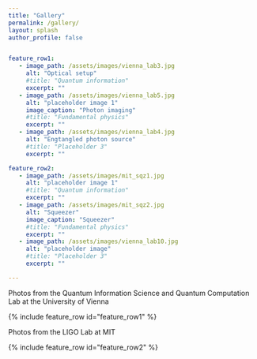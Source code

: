 ```yaml
---
title: "Gallery"
permalink: /gallery/
layout: splash
author_profile: false


feature_row1:
   - image_path: /assets/images/vienna_lab3.jpg
     alt: "Optical setup"
     #title: "Quantum information"
     excerpt: ""
   - image_path: /assets/images/vienna_lab5.jpg
     alt: "placeholder image 1"
     image_caption: "Photon imaging"
     #title: "Fundamental physics"
     excerpt: ""
   - image_path: /assets/images/vienna_lab4.jpg
     alt: "Engtangled photon source"
     #title: "Placeholder 3"
     excerpt: ""

feature_row2:
   - image_path: /assets/images/mit_sqz1.jpg
     alt: "placeholder image 1"
     #title: "Quantum information"
     excerpt: ""
   - image_path: /assets/images/mit_sqz2.jpg
     alt: "Squeezer"
     image_caption: "Squeezer"
     #title: "Fundamental physics"
     excerpt: ""
   - image_path: /assets/images/vienna_lab10.jpg
     alt: "placeholder image"
     #title: "Placeholder 3"
     excerpt: ""

---
```


Photos from the Quantum Information Science and Quantum Computation Lab at the University of Vienna

{% include feature_row id="feature_row1" %}

Photos from the LIGO Lab at MIT

{% include feature_row id="feature_row2" %}
